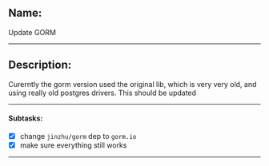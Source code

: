 ## Name:
Update GORM

---
## Description:
Curerntly the gorm version used the original lib, which is very very old, and using really old postgres drivers. This should be updated

---
#### Subtasks:
- [x] change `jinzhu/gorm` dep to `gorm.io`
- [x] make sure everything still works

---